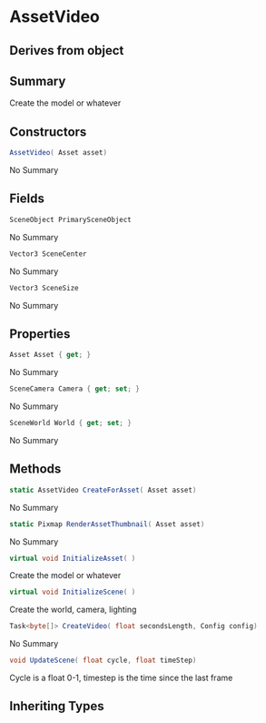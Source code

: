 # AssetVideo

## Derives from object

## Summary

Create the model or whatever
## Constructors

```c#
AssetVideo( Asset asset) 
```
No Summary
## Fields

```c#
SceneObject PrimarySceneObject
```
No Summary
```c#
Vector3 SceneCenter
```
No Summary
```c#
Vector3 SceneSize
```
No Summary
## Properties

```c#
Asset Asset { get; } 
```
No Summary
```c#
SceneCamera Camera { get; set; } 
```
No Summary
```c#
SceneWorld World { get; set; } 
```
No Summary
## Methods

```c#
static AssetVideo CreateForAsset( Asset asset) 
```
No Summary
```c#
static Pixmap RenderAssetThumbnail( Asset asset) 
```
No Summary
```c#
virtual void InitializeAsset( ) 
```
Create the model or whatever
```c#
virtual void InitializeScene( ) 
```
Create the world, camera, lighting
```c#
Task<byte[]> CreateVideo( float secondsLength, Config config) 
```
No Summary
```c#
void UpdateScene( float cycle, float timeStep) 
```
Cycle is a float 0-1, timestep is the time since the last frame
## Inheriting Types

